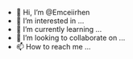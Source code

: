 - 👋 Hi, I’m @Emceiirhen
- 👀 I’m interested in ...
- 🌱 I’m currently learning ...
- 💞️ I’m looking to collaborate on ...
- 📫 How to reach me ...

<!---
Emceiirhen/Emceiirhen is a ✨ special ✨ repository because its `README.md` (this file) appears on your GitHub profile.
You can click the Preview link to take a look at your changes.
--->
